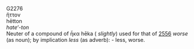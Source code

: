 G2276  
ἥττον  
hētton  
*hate‘-ton*  
Neuter of a compound of ἧκα hēka ( *slightly*) used for that of
[2556](g2556) *worse* (as noun); by implication *less* (as adverb): -
less, worse.  
